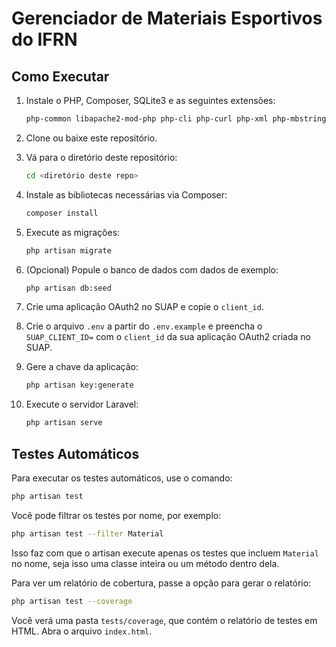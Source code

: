 # Gerenciador de Materiais Esportivos do IFRN

## Como Executar

1. Instale o PHP, Composer, SQLite3 e as seguintes extensões: 
    ```bash
    php-common libapache2-mod-php php-cli php-curl php-xml php-mbstring php-xdebug php-sqlite3
    ```

1. Clone ou baixe este repositório.

1. Vá para o diretório deste repositório:
    ```bash
    cd <diretório deste repo>
    ```

1. Instale as bibliotecas necessárias via Composer:
    ```bash
    composer install
    ```

1. Execute as migrações:
    ```bash
    php artisan migrate
    ```
    
1. (Opcional) Popule o banco de dados com dados de exemplo:
    ```bash
    php artisan db:seed
    ```
1. Crie uma aplicação OAuth2 no SUAP e copie o `client_id`.

1. Crie o arquivo `.env` a partir do `.env.example` e preencha o `SUAP_CLIENT_ID=` com o `client_id` da sua aplicação OAuth2 criada no SUAP.

1. Gere a chave da aplicação:
    ```bash
    php artisan key:generate
    ```

1. Execute o servidor Laravel:
    ```bash
    php artisan serve
    ```

## Testes Automáticos

Para executar os testes automáticos, use o comando:
```bash
php artisan test
```

Você pode filtrar os testes por nome, por exemplo:
```bash
php artisan test --filter Material
```
Isso faz com que o artisan execute apenas os testes que incluem `Material` no nome, seja isso uma classe inteira ou um método dentro dela.

Para ver um relatório de cobertura, passe a opção para gerar o relatório:
```bash
php artisan test --coverage
```
Você verá uma pasta `tests/coverage`, que contém o relatório de testes em HTML.
Abra o arquivo `index.html`.
